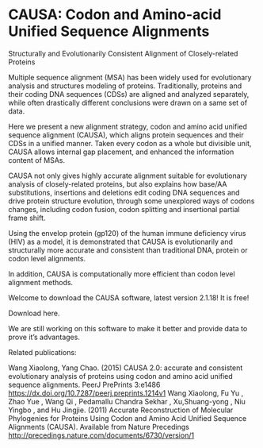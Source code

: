 # CAUSA: Codon and Amino-acid Unified Sequence Alignments
Structurally and Evolutionarily Consistent Alignment of Closely-related Proteins

Multiple sequence alignment (MSA) has been widely used for evolutionary analysis and structures modeling of proteins. Traditionally, proteins and their coding DNA sequences (CDSs) are aligned and analyzed separately, while often drastically different conclusions were drawn on a same set of data.

Here we present a new alignment strategy, codon and amino acid unified sequence alignment (CAUSA), which aligns protein sequences and their CDSs in a unified manner. Taken every codon as a whole but divisible unit, CAUSA allows internal gap placement, and enhanced the information content of MSAs.

CAUSA not only gives highly accurate alignment suitable for evolutionary analysis of closely-related proteins, but also explains how base/AA substitutions, insertions and deletions edit coding DNA sequences and drive protein structure evolution, through some unexplored ways of codons changes, including codon fusion, codon splitting and insertional partial frame shift.

Using the envelop protein (gp120) of the human immune deficiency virus (HIV) as a model, it is demonstrated that CAUSA is evolutionarily and structurally more accurate and consistent than traditional DNA, protein or codon level alignments.

In addition, CAUSA is computationally more efficient than codon level alignment methods.

Welcome to download the CAUSA software, latest version 2.1.18! It is free!

Download here.

We are still working on this software to make it better and provide data to prove it’s advantages.

Related publications:

Wang Xiaolong, Yang Chao. (2015) CAUSA 2.0: accurate and consistent evolutionary analysis of proteins using codon and amino acid unified sequence alignments. PeerJ PrePrints 3:e1486 https://dx.doi.org/10.7287/peerj.preprints.1214v1
Wang Xiaolong, Fu Yu , Zhao Yue , Wang Qi , Pedamallu Chandra Sekhar , Xu,Shuang-yong , Niu Yingbo , and Hu Jingjie. (2011) Accurate Reconstruction of Molecular Phylogenies for Proteins Using Codon and Amino Acid Unified Sequence Alignments (CAUSA). Available from Nature Precedings <http://precedings.nature.com/documents/6730/version/1>
